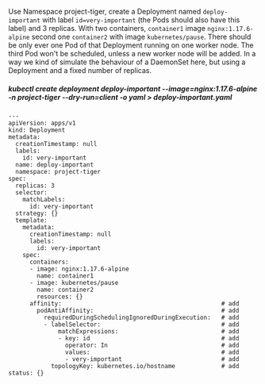 Use Namespace project-tiger, create a Deployment named `deploy-important` with label `id=very-important` (the Pods should also have this label) and 3 replicas.
With two containers, `container1` image `nginx:1.17.6-alpine` second one `container2` with image `kubernetes/pause`.
There should be only ever one Pod of that Deployment running on one worker node. 
The third Pod won't be scheduled, unless a new worker node will be added.
In a way we kind of simulate the behaviour of a DaemonSet here, but using a Deployment and a fixed number of replicas.


##### kubectl create deployment deploy-important --image=nginx:1.17.6-alpine -n project-tiger --dry-run=client -o yaml > deploy-important.yaml
```
---
apiVersion: apps/v1
kind: Deployment
metadata:
  creationTimestamp: null
  labels:
    id: very-important
  name: deploy-important
  namespace: project-tiger
spec:
  replicas: 3
  selector:
    matchLabels:
      id: very-important
  strategy: {}
  template:
    metadata:
      creationTimestamp: null
      labels:
        id: very-important
    spec:
      containers:
      - image: nginx:1.17.6-alpine
        name: container1
      - image: kubernetes/pause
        name: container2
        resources: {}
      affinity:                                             # add
        podAntiAffinity:                                    # add
          requiredDuringSchedulingIgnoredDuringExecution:   # add
          - labelSelector:                                  # add
              matchExpressions:                             # add
              - key: id                                     # add
                operator: In                                # add
                values:                                     # add
                - very-important                            # add
            topologyKey: kubernetes.io/hostname             # add
status: {}
```
